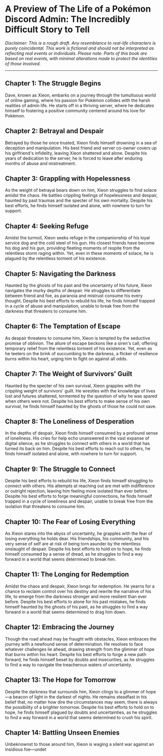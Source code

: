 # A Preview of The Life of a Pokémon Discord Admin: The Incredibly Difficult Story to Tell

*Disclaimer: This is a rough draft. Any resemblance to real-life characters is purely coincidental. This work is fictional and should not be interpreted as reflecting real events or individuals. Please note: Parts of this book are based on real events, with minimal alterations made to protect the identities of those involved.*

---

## Chapter 1: The Struggle Begins

Dave, known as Xieon, embarks on a journey through the tumultuous world of online gaming, where his passion for Pokémon collides with the harsh realities of admin life. He starts off in a thriving server, where he dedicates himself to fostering a positive community centered around his love for Pokémon.

## Chapter 2: Betrayal and Despair

Betrayed by those he once trusted, Xieon finds himself drowning in a sea of deception and manipulation. His best friend and server co-owner covers up his girlfriend's infidelity, leaving Xieon shattered and alone. Despite his years of dedication to the server, he is forced to leave after enduring months of abuse and mistreatment.

## Chapter 3: Grappling with Hopelessness

As the weight of betrayal bears down on him, Xieon struggles to find solace amidst the chaos. He battles crippling feelings of hopelessness and despair, haunted by past traumas and the specter of his own mortality. Despite his best efforts, he finds himself isolated and alone, with nowhere to turn for support.

## Chapter 4: Seeking Refuge

Amidst the turmoil, Xieon seeks refuge in the companionship of his loyal service dog and the cold steel of his gun. His closest friends have become his dog and his gun, providing fleeting moments of respite from the relentless storm raging within. Yet, even in these moments of solace, he is plagued by the relentless torment of his existence.

## Chapter 5: Navigating the Darkness

Haunted by the ghosts of his past and the uncertainty of his future, Xieon navigates the murky depths of despair. He struggles to differentiate between friend and foe, as paranoia and mistrust consume his every thought. Despite his best efforts to rebuild his life, he finds himself trapped in a cycle of abuse and manipulation, unable to break free from the darkness that threatens to consume him.

## Chapter 6: The Temptation of Escape

As despair threatens to consume him, Xieon is tempted by the seductive promise of oblivion. The allure of escape beckons like a siren's call, offering temporary relief from the relentless torment of his existence. Yet, even as he teeters on the brink of succumbing to the darkness, a flicker of resilience burns within his heart, urging him to fight on against all odds.

## Chapter 7: The Weight of Survivors' Guilt

Haunted by the specter of his own survival, Xieon grapples with the crippling weight of survivors' guilt. He wrestles with the knowledge of lives lost and futures shattered, tormented by the question of why he was spared when others were not. Despite his best efforts to make sense of his own survival, he finds himself haunted by the ghosts of those he could not save.

## Chapter 8: The Loneliness of Desperation

In the depths of despair, Xieon finds himself consumed by a profound sense of loneliness. His cries for help echo unanswered in the vast expanse of digital silence, as he struggles to connect with others in a world that has turned its back on him. Despite his best efforts to reach out to others, he finds himself isolated and alone, with nowhere to turn for support.

## Chapter 9: The Struggle to Connect

Despite his best efforts to rebuild his life, Xieon finds himself struggling to connect with others. His attempts at reaching out are met with indifference or outright rejection, leaving him feeling more isolated than ever before. Despite his best efforts to forge meaningful connections, he finds himself trapped in a cycle of loneliness and despair, unable to break free from the isolation that threatens to consume him.

## Chapter 10: The Fear of Losing Everything

As Xieon stares into the abyss of uncertainty, he grapples with the fear of losing everything he holds dear. His friendships, his community, and his very sense of self are at risk of being torn asunder by the relentless onslaught of despair. Despite his best efforts to hold on to hope, he finds himself consumed by a sense of dread, as he struggles to find a way forward in a world that seems determined to break him.

## Chapter 11: The Longing for Redemption

Amidst the chaos and despair, Xieon longs for redemption. He yearns for a chance to reclaim control over his destiny and rewrite the narrative of his life, to emerge from the darkness stronger and more resilient than ever before. Despite his best efforts to atone for his past mistakes, he finds himself haunted by the ghosts of his past, as he struggles to find a way forward in a world that seems determined to drag him down.

## Chapter 12: Embracing the Journey

Though the road ahead may be fraught with obstacles, Xieon embraces the journey with a newfound sense of determination. He resolves to face whatever challenges lie ahead, drawing strength from the glimmer of hope that burns within his heart. Despite his best efforts to forge a new path forward, he finds himself beset by doubts and insecurities, as he struggles to find a way to navigate the treacherous waters of uncertainty.

## Chapter 13: The Hope for Tomorrow

Despite the darkness that surrounds him, Xieon clings to a glimmer of hope—a beacon of light in the darkest of nights. He remains steadfast in his belief that, no matter how dire the circumstances may seem, there is always the possibility of a brighter tomorrow. Despite his best efforts to hold on to hope, he finds himself plagued by doubts and uncertainties, as he struggles to find a way forward in a world that seems determined to crush his spirit.

## Chapter 14: Battling Unseen Enemies

Unbeknownst to those around him, Xieon is waging a silent war against an insidious foe—undet